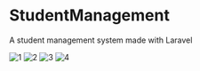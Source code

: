 # StudentManagement
A student management system made with Laravel

![1](https://user-images.githubusercontent.com/19285486/51800199-c2dd6600-2223-11e9-8a45-45b36f5e9655.png)
![2](https://user-images.githubusercontent.com/19285486/51800200-c2dd6600-2223-11e9-8394-2d488d75e754.png)
![3](https://user-images.githubusercontent.com/19285486/51800201-c2dd6600-2223-11e9-88a3-49d9ccac0c79.png)
![4](https://user-images.githubusercontent.com/19285486/51800204-c375fc80-2223-11e9-9bb4-3b2cd5c050f4.png)
